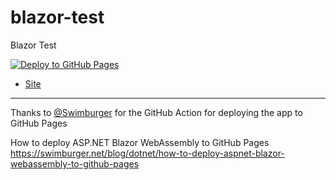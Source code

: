 # blazor-test
Blazor Test

[![Deploy to GitHub Pages](https://github.com/AlexHedley/blazor-test/workflows/Deploy%20to%20GitHub%20Pages/badge.svg)](https://github.com/AlexHedley/blazor-test/actions?query=workflow%3A%22Deploy+to+GitHub+Pages%22)

- [Site](https://alexhedley.github.io/blazor-test/)

---

Thanks to [@Swimburger](https://github.com/Swimburger) for the GitHub Action for deploying the app to GitHub Pages

How to deploy ASP.NET Blazor WebAssembly to GitHub Pages
https://swimburger.net/blog/dotnet/how-to-deploy-aspnet-blazor-webassembly-to-github-pages
